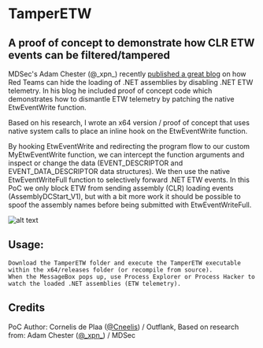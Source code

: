 # TamperETW
## A proof of concept to demonstrate how CLR ETW events can be filtered/tampered

MDSec's Adam Chester (@\_xpn\_) recently [published a great blog](https://www.mdsec.co.uk/2020/03/hiding-your-net-etw/) on how Red Teams can hide the loading of .NET assemblies by disabling .NET ETW telemetry. In his blog he included proof of concept code which demonstrates how to dismantle ETW telemetry by patching the native EtwEventWrite function.

Based on his research, I wrote an x64 version / proof of concept that uses native system calls to place an inline hook on the EtwEventWrite function.

By hooking EtwEventWrite and redirecting the program flow to our custom MyEtwEventWrite function, we can intercept the function arguments and inspect or change the data (EVENT_DESCRIPTOR and EVENT_DATA_DESCRIPTOR data structures). We then use the native EtwEventWriteFull function to selectively forward .NET ETW events. In this PoC we only block ETW from sending assembly (CLR) loading events (AssemblyDCStart_V1), but with a bit more work it should be possible to spoof the assembly names before being submitted with EtwEventWriteFull.

![alt text](https://github.com/outflanknl/TamperETW/raw/master/TamperETW.png "Proof of Concept")

## Usage:

```
Download the TamperETW folder and execute the TamperETW executable within the x64/releases folder (or recompile from source).
When the MessageBox pops up, use Process Explorer or Process Hacker to watch the loaded .NET assemblies (ETW telemetry). 
```

## Credits
PoC Author: Cornelis de Plaa ([@Cneelis](https://twitter.com/Cneelis)) / Outflank, 
Based on research from: Adam Chester ([@\_xpn\_](https://twitter.com/_xpn_)) / MDSec
